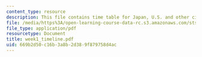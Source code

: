 ```yaml
---
content_type: resource
description: This file contains time table for Japan, U.S. and other civilizations.
file: /media/https%3A/open-learning-course-data-rc.s3.amazonaws.com/sts-s28-godzilla-and-the-bullet-train-technology-and-culture-in-modern-japan-fall-2005/669b2d50c16b3a8b2d389f879758d4ac_week1_timeline.pdf
file_type: application/pdf
resourcetype: Document
title: week1_timeline.pdf
uid: 669b2d50-c16b-3a8b-2d38-9f879758d4ac
---
```

